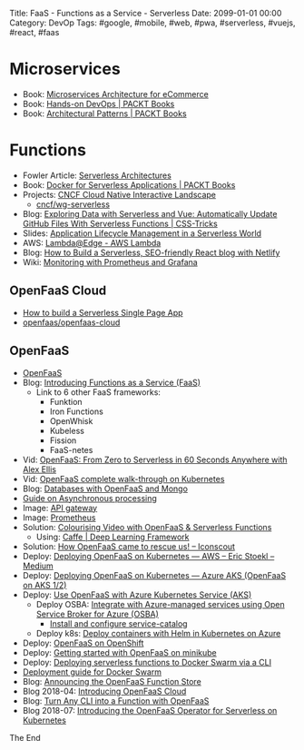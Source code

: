 Title: FaaS - Functions as a Service - Serverless
Date: 2099-01-01 00:00
Category: DevOp
Tags: #google, #mobile, #web, #pwa, #serverless, #vuejs, #react, #faas

# Microservices

* Book: [Microservices Architecture for eCommerce](http://go.divante.co/microservices-architecture-ecommerce/)
* Book: [Hands-on DevOps | PACKT Books](https://www.packtpub.com/virtualization-and-cloud/hands-devops)
* Book: [Architectural Patterns | PACKT Books](https://www.packtpub.com/application-development/architectural-patterns)

# Functions

* Fowler Article: [Serverless Architectures](https://martinfowler.com/articles/serverless.html)
* Book: [Docker for Serverless Applications | PACKT Books](https://www.packtpub.com/virtualization-and-cloud/docker-serverless-applications)
* Projects: [CNCF Cloud Native Interactive Landscape](https://landscape.cncf.io/landscape=serverless)
    * [cncf/wg-serverless](https://github.com/cncf/wg-serverless#landscape) 
* Blog: [Exploring Data with Serverless and Vue: Automatically Update GitHub Files With Serverless Functions | CSS-Tricks](https://css-tricks.com/exploring-data-with-serverless-and-vue-part-i/)
* Slides: [Application Lifecycle Management in a Serverless World](https://www.slideshare.net/AmazonWebServices/application-lifecycle-management-in-a-serverless-world)
* AWS: [Lambda@Edge - AWS Lambda](https://docs.aws.amazon.com/lambda/latest/dg/lambda-edge.html)
* Blog: [How to Build a Serverless, SEO-friendly React blog with Netlify](https://buttercms.com/blog/serverless-react-blog-tutorial)
* Wiki: [Monitoring with Prometheus and Grafana](https://github.com/hashicorp/faas-nomad/wiki/Monitoring-with-Prometheus-and-Grafana)

## OpenFaaS Cloud

* [How to build a Serverless Single Page App](https://www.openfaas.com/blog/serverless-single-page-app/)
* [openfaas/openfaas-cloud](https://github.com/openfaas/openfaas-cloud#get-started)

## OpenFaaS

* [OpenFaaS](https://www.openfaas.com/)
* Blog: [Introducing Functions as a Service (FaaS)](https://blog.alexellis.io/introducing-functions-as-a-service/)
    * Link to 6 other FaaS frameworks: 
        * Funktion
        * Iron Functions
        * OpenWhisk
        * Kubeless
        * Fission
        * FaaS-netes
* Vid: [OpenFaaS: From Zero to Serverless in 60 Seconds Anywhere with Alex Ellis](https://www.youtube.com/watch?v=C3agSKv2s_w)
* Vid: [OpenFaaS complete walk-through on Kubernetes](https://www.youtube.com/watch?v=0DbrLsUvaso)
* Blog: [Databases with OpenFaaS and Mongo](https://blog.alexellis.io/serverless-databases-with-openfaas-and-mongo/)
* [Guide on Asynchronous processing](https://github.com/openfaas/faas/blob/master/guide/asynchronous.md)
* Image: [API gateway](https://hub.docker.com/r/functions/gateway/)
* Image: [Prometheus](https://hub.docker.com/r/functions/prometheus/)
* Solution: [Colourising Video with OpenFaaS &amp; Serverless Functions](https://finnian.io/blog/colourising-video-with-openfaas-serverless-functions/)
    * Using: [Caffe | Deep Learning Framework](http://caffe.berkeleyvision.org/)
* Solution: [How OpenFaaS came to rescue us! – Iconscout](https://medium.com/iconscout/how-openfaas-came-to-rescue-us-ec129518cd46)
* Deploy: [Deploying OpenFaaS on Kubernetes — AWS – Eric Stoekl – Medium](https://medium.com/@ericstoekl/deploying-openfaas-on-kubernetes-aws-259ec9515e3c)
* Deploy: [Deploying OpenFaaS on Kubernetes — Azure AKS (OpenFaaS on AKS 1/2)](https://medium.com/@ericstoekl/deploying-openfaas-on-kubernetes-azure-aks-4eea99d0743f)
* Deploy: [Use OpenFaaS with Azure Kubernetes Service (AKS)](https://docs.microsoft.com/da-dk/azure/aks/openfaas)
    * Deploy OSBA: [Integrate with Azure-managed services using Open Service Broker for Azure (OSBA)](https://docs.microsoft.com/da-dk/azure/aks/integrate-azure)
        * [Install and configure service-catalog](https://github.com/manifoldco/service-catalog-tutorial/blob/master/labs/install-and-configure-service-catalog.md)
    * Deploy k8s: [Deploy containers with Helm in Kubernetes on Azure](https://docs.microsoft.com/da-dk/azure/aks/kubernetes-helm)
* Deploy: [OpenFaaS on OpenShift](https://blog.openshift.com/openfaas-on-openshift/)
* Deploy: [Getting started with OpenFaaS on minikube](https://medium.com/devopslinks/getting-started-with-openfaas-on-minikube-634502c7acdf)
* Deploy: [Deploying serverless functions to Docker Swarm via a CLI](https://dev.to/developius/functions-as-a-service---deploying-functions-to-docker-swarm-via-a-cli)
* [Deployment guide for Docker Swarm](https://docs.openfaas.com/deployment/docker-swarm/)
* Blog: [Announcing the OpenFaaS Function Store](https://blog.alexellis.io/announcing-function-store/)
* Blog 2018-04: [Introducing OpenFaaS Cloud](https://blog.alexellis.io/introducing-openfaas-cloud/)
* Blog: [Turn Any CLI into a Function with OpenFaaS](https://blog.alexellis.io/cli-functions-with-openfaas/)
* Blog 2018-07: [Introducing the OpenFaaS Operator for Serverless on Kubernetes](https://blog.alexellis.io/introducing-the-openfaas-operator/)

The End